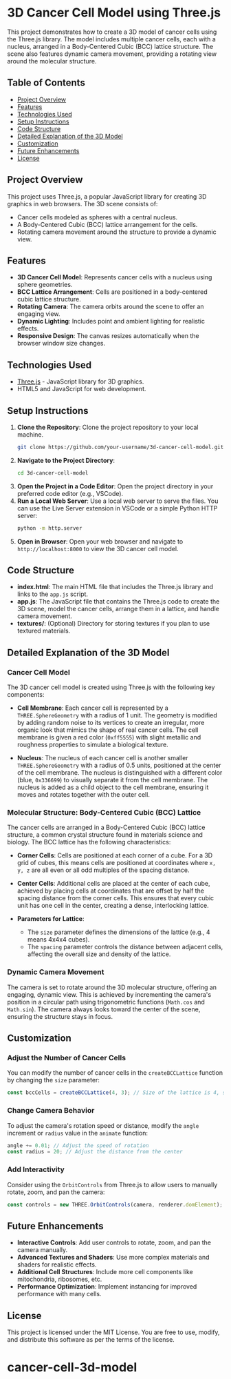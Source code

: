 
# 3D Cancer Cell Model using Three.js

This project demonstrates how to create a 3D model of cancer cells using the Three.js library. The model includes multiple cancer cells, each with a nucleus, arranged in a Body-Centered Cubic (BCC) lattice structure. The scene also features dynamic camera movement, providing a rotating view around the molecular structure.

## Table of Contents

- [Project Overview](#project-overview)
- [Features](#features)
- [Technologies Used](#technologies-used)
- [Setup Instructions](#setup-instructions)
- [Code Structure](#code-structure)
- [Detailed Explanation of the 3D Model](#detailed-explanation-of-the-3d-model)
- [Customization](#customization)
- [Future Enhancements](#future-enhancements)
- [License](#license)

## Project Overview

This project uses Three.js, a popular JavaScript library for creating 3D graphics in web browsers. The 3D scene consists of:
- Cancer cells modeled as spheres with a central nucleus.
- A Body-Centered Cubic (BCC) lattice arrangement for the cells.
- Rotating camera movement around the structure to provide a dynamic view.

## Features

- **3D Cancer Cell Model**: Represents cancer cells with a nucleus using sphere geometries.
- **BCC Lattice Arrangement**: Cells are positioned in a body-centered cubic lattice structure.
- **Rotating Camera**: The camera orbits around the scene to offer an engaging view.
- **Dynamic Lighting**: Includes point and ambient lighting for realistic effects.
- **Responsive Design**: The canvas resizes automatically when the browser window size changes.

## Technologies Used

- [Three.js](https://threejs.org/) - JavaScript library for 3D graphics.
- HTML5 and JavaScript for web development.

## Setup Instructions

1. **Clone the Repository**: Clone the project repository to your local machine.
   ```bash
   git clone https://github.com/your-username/3d-cancer-cell-model.git
   ```
2. **Navigate to the Project Directory**:
   ```bash
   cd 3d-cancer-cell-model
   ```
3. **Open the Project in a Code Editor**: Open the project directory in your preferred code editor (e.g., VSCode).
4. **Run a Local Web Server**: Use a local web server to serve the files. You can use the Live Server extension in VSCode or a simple Python HTTP server:
   ```bash
   python -m http.server
   ```
5. **Open in Browser**: Open your web browser and navigate to `http://localhost:8000` to view the 3D cancer cell model.

## Code Structure

- **index.html**: The main HTML file that includes the Three.js library and links to the `app.js` script.
- **app.js**: The JavaScript file that contains the Three.js code to create the 3D scene, model the cancer cells, arrange them in a lattice, and handle camera movement.
- **textures/**: (Optional) Directory for storing textures if you plan to use textured materials.

## Detailed Explanation of the 3D Model

### Cancer Cell Model

The 3D cancer cell model is created using Three.js with the following key components:

- **Cell Membrane**: Each cancer cell is represented by a `THREE.SphereGeometry` with a radius of 1 unit. The geometry is modified by adding random noise to its vertices to create an irregular, more organic look that mimics the shape of real cancer cells. The cell membrane is given a red color (`0xff5555`) with slight metallic and roughness properties to simulate a biological texture.
  
- **Nucleus**: The nucleus of each cancer cell is another smaller `THREE.SphereGeometry` with a radius of 0.5 units, positioned at the center of the cell membrane. The nucleus is distinguished with a different color (blue, `0x336699`) to visually separate it from the cell membrane. The nucleus is added as a child object to the cell membrane, ensuring it moves and rotates together with the outer cell.

### Molecular Structure: Body-Centered Cubic (BCC) Lattice

The cancer cells are arranged in a Body-Centered Cubic (BCC) lattice structure, a common crystal structure found in materials science and biology. The BCC lattice has the following characteristics:

- **Corner Cells**: Cells are positioned at each corner of a cube. For a 3D grid of cubes, this means cells are positioned at coordinates where `x, y, z` are all even or all odd multiples of the spacing distance.
  
- **Center Cells**: Additional cells are placed at the center of each cube, achieved by placing cells at coordinates that are offset by half the spacing distance from the corner cells. This ensures that every cubic unit has one cell in the center, creating a dense, interlocking lattice.

- **Parameters for Lattice**:
  - The `size` parameter defines the dimensions of the lattice (e.g., 4 means 4x4x4 cubes).
  - The `spacing` parameter controls the distance between adjacent cells, affecting the overall size and density of the lattice.

### Dynamic Camera Movement

The camera is set to rotate around the 3D molecular structure, offering an engaging, dynamic view. This is achieved by incrementing the camera's position in a circular path using trigonometric functions (`Math.cos` and `Math.sin`). The camera always looks toward the center of the scene, ensuring the structure stays in focus.

## Customization

### Adjust the Number of Cancer Cells

You can modify the number of cancer cells in the `createBCCLattice` function by changing the `size` parameter:
```javascript
const bccCells = createBCCLattice(4, 3); // Size of the lattice is 4, spacing between cells is 3 units
```

### Change Camera Behavior

To adjust the camera's rotation speed or distance, modify the `angle` increment or `radius` value in the `animate` function:
```javascript
angle += 0.01; // Adjust the speed of rotation
const radius = 20; // Adjust the distance from the center
```

### Add Interactivity

Consider using the `OrbitControls` from Three.js to allow users to manually rotate, zoom, and pan the camera:
```javascript
const controls = new THREE.OrbitControls(camera, renderer.domElement);
```

## Future Enhancements

- **Interactive Controls**: Add user controls to rotate, zoom, and pan the camera manually.
- **Advanced Textures and Shaders**: Use more complex materials and shaders for realistic effects.
- **Additional Cell Structures**: Include more cell components like mitochondria, ribosomes, etc.
- **Performance Optimization**: Implement instancing for improved performance with many cells.

## License

This project is licensed under the MIT License. You are free to use, modify, and distribute this software as per the terms of the license.
# cancer-cell-3d-model
